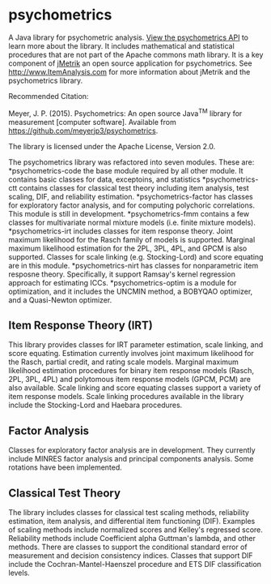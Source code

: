 psychometrics
=============

A Java library for psychometric analysis. [View the psychometrics API](https://itemanalysis.com/psychometrics-javadoc/1.4/)
 to learn more about the library. It includes mathematical and statistical procedures that are not part of the Apache
 commons math library. It is a key component of [jMetrik](http://www.ItemAnalysis.com) an open source application for
 psychometrics. See http://www.ItemAnalysis.com for more information about jMetrik and the psychometrics library. 
 
 Recommended Citation:
 
 Meyer, J. P. (2015). Psychometrics: An open source Java<sup>TM</sup> library for measurement [computer software]. Available from https://github.com/meyerjp3/psychometrics. 

The library is licensed under the Apache License, Version 2.0.

The psychometrics library was refactored into seven modules. These are:
*psychometrics-code the base module required by all other module. It contains basic classes for data, exceptoins, and statistics
*psychometrics-ctt contains classes for classical test theory including item analysis, test scaling, DIF, and reliability estimation.
*psychometrics-factor has classes for exploratory factor analysis, and for computing polychoric correlations. This module is still in development.
*psychometrics-fmm contains a few classes for multivariate normal mixture models (i.e. finite mixture models).
*psychometrics-irt includes classes for item response theory. Joint maximum likelihood for the Rasch family of models is supported.
Marginal maximum likelihood estimation for the 2PL, 3PL, 4PL, and GPCM is also supported. Classes for scale linking (e.g. Stocking-Lord) and score equating are in this module.
*psychometrics-nirt has classes for nonparametric item resposne theory. Specifically, it support Ramsay's kernel regression approach for estimating ICCs.
*psychometrics-optim is a module for optimization, and it includes the UNCMIN method, a BOBYQAO optimizer, and a Quasi-Newton optimizer.



Item Response Theory (IRT)
--------------------------
This library provides classes for IRT parameter estimation, scale linking, and score equating.
Estimation currently involves joint maximum likelihood for the Rasch, partial credit, and
rating scale models. Marginal maximum likelihood estimation procedures for binary item response models (Rasch, 2PL, 3PL, 4PL) and polytomous item response models (GPCM, PCM) are also available. Scale linking and score equating classes support a variety of item response models. Scale linking procedures available in the library include the Stocking-Lord and Haebara procedures.

Factor Analysis
---------------
Classes for exploratory factor analysis are in development. They currently include MINRES
factor analysis and principal components analysis. Some rotations have been implemented.

Classical Test Theory
---------------------
The library includes classes for classical test scaling methods, reliability estimation,
item analysis, and differential item functioning (DIF). Examples of scaling methods include
normalized scores and Kelley's regressed score. Reliability methods include Coefficient alpha
Guttman's lambda, and other methods. There are classes to support the conditional standard
error of measurement and decision consistency indices. Classes that support DIF include the
Cochran-Mantel-Haenszel procedure and ETS DIF classification levels.




